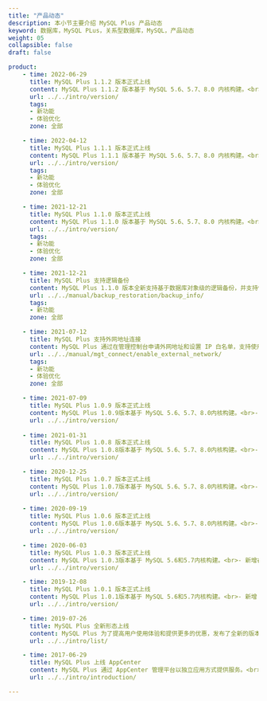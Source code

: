```yaml
---
title: "产品动态"
description: 本小节主要介绍 MySQL Plus 产品动态
keyword: 数据库，MySQL PLus，关系型数据库，MySQL，产品动态
weight: 05
collapsible: false
draft: false

product:
    - time: 2022-06-29
      title: MySQL Plus 1.1.2 版本正式上线
      content: MySQL Plus 1.1.2 版本基于 MySQL 5.6、5.7、8.0 内核构建。<br>- MySQL 5.6 内核版本升级到 5.6.51，MySQL 5.7 内核版本升级到5.7.35，MySQL 8.0 引擎支持 InnoDB 和 RocksDB(MyRocks)；<br>- 新增备份失败的消息提示；<br>- 调整 IaaS 层物理机相关参数值，提升了集群的高并发能力；<br>- 修复创建集群或重启集群时启动失败的问题，增强了集群创建的稳定性；<br>- 支持 e3 主机，并针对用户扫描出的关键漏洞进行系统层库版本升级；<br>- 规避`Lower_case_table_names`参数值修改导致集群故障的问题，支持创建时修改生效；<br>- 新增`Character_set_server`下拉选择框和`Collation_server`配置参数；<br>- 新增<b>数据在线迁移</b>和<b>灾备</b>时不能进行逻辑备份的限制；<br>- 升级ProxySQL版本至 2.3.2，新增使用caching_sha2_password 密码插件账户检查，系统可动态修改ProxySQL客户端参数，使ProxySQL 自适应端MySQL参数和客户端参数与后端保持一致，提升了集群的稳定性和可用性；<br>- 新增<b>启动秒数</b>、<b>客户端未正确关闭连接次数</b>等十项监控项；<br>- 针对原有修复维护灾备状态的灾备集群新增极端场景，使灾备集群所有主机都在重启后可自动修复灾备端状态，增强灾备端的稳定性。
      url: ../../intro/version/
      tags:
      - 新功能
      - 体验优化
      zone: 全部

    - time: 2022-04-12
      title: MySQL Plus 1.1.1 版本正式上线
      content: MySQL Plus 1.1.1 版本基于 MySQL 5.6、5.7、8.0 内核构建。<br>- 新增慢日志预览功能；<br>- 新放开 `Logical_backup_exec_timeout`、`Log_slave_updates`参数；<br>- 新增<b>集群状态切换</b>监控项；<br>- 修复旧形态1.6.1等版本升级到1.1.0版本失败问题；<br>- 修复集群自动化运维问题，加强集群服务稳定性。<br>- 支持配置全量逻辑备份超时时间。<br>- 支持全量逻辑备份失败时自动清理对象存储脏数据。<br>- 支持可配置只读实例开关 binlog。<br>- 修复 1.1.0 版本 5.7 内核逻辑备份失败的问题。<br>- 修复旧形态的版本升级到 1.1.0 版本失败的问题。<br>- 修复网卡闪断后可能出现高可用写 IP 丢失的问题。<br>- 修复创建集群时可能出现的拷贝初始数据目录超时的问题。<br>- 修复 LXC 本地盘模式下只读实例全部宕机后无法自动重建的问题。<br>- 修正部分 job 失败时的报错信息。
      url: ../../intro/version/
      tags:
      - 新功能
      - 体验优化
      zone: 全部

    - time: 2021-12-21
      title: MySQL Plus 1.1.0 版本正式上线
      content: MySQL Plus 1.1.0 版本基于 MySQL 5.6、5.7、8.0 内核构建。<br>- 新增逻辑备份和备份回档功能；<br>- 新增分析实例日志查询和下载功能；<br>- 新放开 `Block_encryption_mode`、`Binlog_transaction_dependency_tracking`、`Group_replication_transaction_size_limit`参数；<br>- 支持动态设定 `Max_connections` 参数值；<br>- `Sql_mode` 参数新增 NULL 值选项；<br>- 修复集群自动化运维问题，加强集群高可用稳定性。
      url: ../../intro/version/
      tags:
      - 新功能
      - 体验优化
      zone: 全部

    - time: 2021-12-21
      title: MySQL Plus 支持逻辑备份
      content: MySQL Plus 1.1.0 版本全新支持基于数据库对象级的逻辑备份，并支持恢复集群到指定时间点。
      url: ../../manual/backup_restoration/backup_info/
      tags:
      - 新功能
      zone: 全部

    - time: 2021-07-12
      title: MySQL Plus 支持外网地址连接
      content: MySQL Plus 通过在管理控制台申请外网地址和设置 IP 白名单，支持使用外网地址连接数据库。
      url: ../../manual/mgt_connect/enable_external_network/
      tags:
      - 新功能
      - 体验优化
      zone: 全部

    - time: 2021-07-09
      title: MySQL Plus 1.0.9 版本正式上线
      content: MySQL Plus 1.0.9版本基于 MySQL 5.6、5.7、8.0内核构建。<br>- 新增分析实例节点，支持 HTAP 方案将 ClickHouse 作为 MySQL Plus 的一个分析实例，实现从主节点同步并分析数据；<br>- 新增重启节点功能，支持重启单个节点服务；<br>- 新增指定 Master 节点功能；<br>- 新增服务地址模块，支持一键查询节点日志服务地址。
      url: ../../intro/version/
    
    - time: 2021-01-31
      title: MySQL Plus 1.0.8 版本正式上线
      content: MySQL Plus 1.0.8版本基于 MySQL 5.6、5.7、8.0内核构建。<br>- 支持自动重建复制异常从库或只读实例；<br>- 新增 innodb_adaptive_hash_index、performance_schema、innodb_autoinc_lock_mode 配置参数管理；<br>- 优化 max_allowed_packet、slave_pending_jobs_size_max、innodb_log_file_size 配置参数默认值。
      url: ../../intro/version/

    - time: 2020-12-25
      title: MySQL Plus 1.0.7 版本正式上线
      content: MySQL Plus 1.0.7版本基于 MySQL 5.6、5.7、8.0内核构建。<br>- 支持从旧形态升级到新形态；<br>- 支持创建三节点主实例；<br>- 支持灾备功能和 zabbix_agent 功能；<br>- 支持连接控制插件；<br>- 新增 election-timeout、semi-sync timeout 配置参数管理；<br>- 新增 Innodb_row_lock_waits、Innodb_row_lock_time_avg 监控项；<br>- sql_mode 支持 PIPES_AS_CONCAT, IGNORE_SPACE；<br>- 取消高级权限用户个数限制，支持创建多个高级权限账号；<br>- 高可用读 IP 支持指定分发请求的角色；<br>- 修复集群自动化运维问题，加强集群高可用稳定性。
      url: ../../intro/version/
   
    - time: 2020-09-19
      title: MySQL Plus 1.0.6 版本正式上线
      content: MySQL Plus 1.0.6版本基于 MySQL 5.6、5.7、8.0内核构建。<br>- 新增兼容 MySQL 8.0内核；<br>- 支持 xtrabackup 在线迁移服务；<br>- 支持关闭 SSL 传输加密时，自动清空 FTP 目录下 SSL 配置文件；<br>- 支持通过 HTTP 服务预览、下载日志；<br>- 支持在管理控制台重建只读实例；<br>- 支持磁盘大小最小默认为 20GB；<br>- 优化 audit_log_rotations 配置参数最高可配置48个文件；<br>- 修复集群自动化运维问题。
      url: ../../intro/version/

    - time: 2020-06-03
      title: MySQL Plus 1.0.3 版本正式上线
      content: MySQL Plus 1.0.3版本基于 MySQL 5.6和5.7内核构建。<br>- 新增在线迁移后交换预留 IP 功能；<br>- 优化集群扩容流程，并缩小主丢失时间窗口；<br>- 支持选用企业型e2 主机；<br>- 新增  innodb_flush_method 和 innodb_use_native_aio 配置参数管理；<br>- 支持自动订正 root 和 proxy 节点账号；<br>- 支持串行升级功能；<br>- 修复集群自动化运维问题。
      url: ../../intro/version/

    - time: 2019-12-08
      title: MySQL Plus 1.0.1 版本正式上线
      content: MySQL Plus 1.0.1版本基于 MySQL 5.6和5.7内核构建。<br>- 新增 MySQL 审计功能；<br>- 新增密码强度规则配置参数；<br>- 新增 Innodb_row_lock_time_avg 监控项；<br>- 新增自动订正运维账号功能；<br>- 新增主节点只读状态的自动检测和订正功能；<br>- 新增云服务器 64核256G 规格；<br>- 修复集群自动化运维问题。
      url: ../../intro/version/

    - time: 2019-07-26
      title: MySQL Plus 全新形态上线
      content: MySQL Plus 为了提高用户使用体验和提供更多的优惠，发布了全新的版本，支持基础版、高可用版、金融版三个产品系列；同时为提高使用性能，新增读写分离和只读实例节点。
      url: ../../intro/list/

    - time: 2017-06-29
      title: MySQL Plus 上线 AppCenter
      content: MySQL Plus 通过 AppCenter 管理平台以独立应用方式提供服务。<br>MySQL Plus 是一款具备金融级强一致性、主从秒级切换，集 InnoDB+TokuDB 双存储引擎支持的增强型 MySQL 集群应用。作为关系型数据库 RDB 的升级版本，MySQL Plus 主要面向对数据一致性和高可用性有着强烈需求的高端企业级用户。
      url: ../../intro/introduction/

---
```


<!-- 设置上述参数可生成产品动态页  -->
